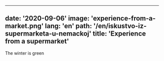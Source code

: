 ---
date: '2020-09-06'
image: 'experience-from-a-market.png'
lang: 'en'
path: '/en/iskustvo-iz-supermarketa-u-nemackoj'
title: 'Experience from a supermarket'
------

The winter is green